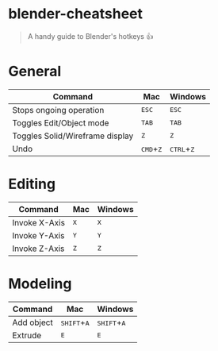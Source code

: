 # blender-cheatsheet

> A handy guide to Blender's hotkeys :+1:


# General

Command | Mac | Windows
--- | --- | ---
Stops ongoing operation | <kbd>ESC</kbd> | <kbd>ESC</kbd>
Toggles Edit/Object mode | <kbd>TAB</kbd> | <kbd>TAB</kbd>
Toggles Solid/Wireframe display | <kbd>Z</kbd> | <kbd>Z</kbd>
Undo | <kbd>CMD</kbd>+<kbd>Z</kbd> | <kbd>CTRL</kbd>+<kbd>Z</kbd>

# Editing

Command | Mac | Windows
--- | --- | ---
Invoke X-Axis | <kbd>X</kbd> | <kbd>X</kbd>
Invoke Y-Axis | <kbd>Y</kbd> | <kbd>Y</kbd>
Invoke Z-Axis | <kbd>Z</kbd> | <kbd>Z</kbd>

# Modeling

Command | Mac | Windows
--- | --- | ---
Add object | <kbd>SHIFT</kbd>+<kbd>A</kbd> | <kbd>SHIFT</kbd>+<kbd>A</kbd>
Extrude | <kbd>E</kbd> | <kbd>E</kbd>
